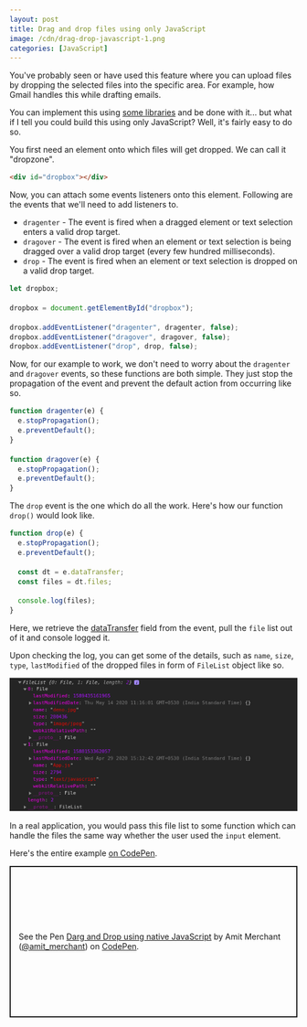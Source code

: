 ```yaml
---
layout: post
title: Drag and drop files using only JavaScript
image: /cdn/drag-drop-javascript-1.png
categories: [JavaScript]
---
```


You've probably seen or have used this feature where you can upload files by dropping the selected files into the specific area. For example, how Gmail handles this while drafting emails. 

You can implement this using [some libraries](https://www.dropzonejs.com/) and be done with it... but what if I tell you could build this using only JavaScript? Well, it's fairly easy to do so.

You first need an element onto which files will get dropped. We can call it "dropzone".

```html
<div id="dropbox"></div>
```

Now, you can attach some events listeners onto this element. Following are the events that we'll need to add listeners to.

- `dragenter` - The event is fired when a dragged element or text selection enters a valid drop target.
- `dragover` - The event is fired when an element or text selection is being dragged over a valid drop target (every few hundred milliseconds).
- `drop` - The event is fired when an element or text selection is dropped on a valid drop target.

```js
let dropbox;

dropbox = document.getElementById("dropbox");

dropbox.addEventListener("dragenter", dragenter, false);
dropbox.addEventListener("dragover", dragover, false);
dropbox.addEventListener("drop", drop, false);
```

Now, for our example to work, we don't need to worry about the `dragenter` and `dragover` events, so these functions are both simple. They just stop the propagation of the event and prevent the default action from occurring like so.

```js
function dragenter(e) {
  e.stopPropagation();
  e.preventDefault();
}

function dragover(e) {
  e.stopPropagation();
  e.preventDefault();
} 
```

The `drop` event is the one which do all the work. Here's how our function `drop()` would look like.

```js
function drop(e) {
  e.stopPropagation();
  e.preventDefault();

  const dt = e.dataTransfer;
  const files = dt.files;

  console.log(files);
}
```

Here, we retrieve the [dataTransfer](https://developer.mozilla.org/en-US/docs/Web/API/DataTransfer) field from the event, pull the `file` list out of it and console logged it.

Upon checking the log, you can get some of the details, such as `name`, `size`, `type`, `lastModified` of the dropped files in form of `FileList` object like so.

![](/images/file-list.png)

In a real application, you would pass this file list to some function which can handle the files the same way whether the user used the `input` element.

Here's the entire example [on CodePen](https://codepen.io/amit_merchant/pen/JjYeEZm).

<p class="codepen" data-height="265" data-theme-id="dark" data-default-tab="js,result" data-user="amit_merchant" data-slug-hash="JjYeEZm" style="height: 265px; box-sizing: border-box; display: flex; align-items: center; justify-content: center; border: 2px solid; margin: 1em 0; padding: 1em;" data-pen-title="Darg and Drop using native JavaScript">
  <span>See the Pen <a href="https://codepen.io/amit_merchant/pen/JjYeEZm">
  Darg and Drop using native JavaScript</a> by Amit Merchant (<a href="https://codepen.io/amit_merchant">@amit_merchant</a>)
  on <a href="https://codepen.io">CodePen</a>.</span>
</p>
<script async src="https://static.codepen.io/assets/embed/ei.js"></script>




